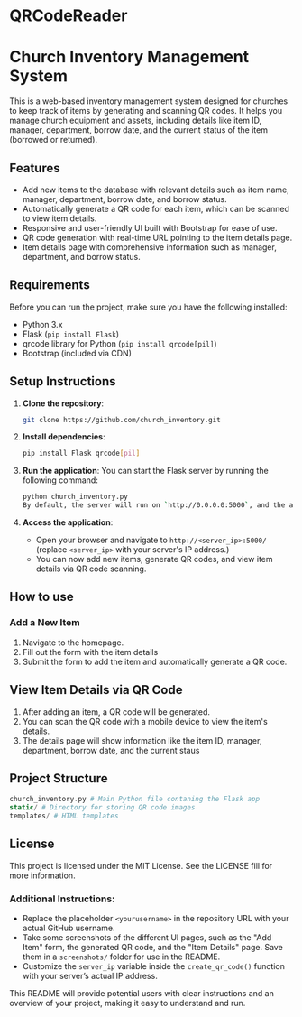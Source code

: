 # QRCodeReader
# Church Inventory Management System

This is a web-based inventory management system designed for churches to keep track of items by generating and scanning QR codes. It helps you manage church equipment and assets, including details like item ID, manager, department, borrow date, and the current status of the item (borrowed or returned).

## Features

- Add new items to the database with relevant details such as item name, manager, department, borrow date, and borrow status.
- Automatically generate a QR code for each item, which can be scanned to view item details.
- Responsive and user-friendly UI built with Bootstrap for ease of use.
- QR code generation with real-time URL pointing to the item details page.
- Item details page with comprehensive information such as manager, department, and borrow status.

## Requirements

Before you can run the project, make sure you have the following installed:

- Python 3.x
- Flask (`pip install Flask`)
- qrcode library for Python (`pip install qrcode[pil]`)
- Bootstrap (included via CDN)

## Setup Instructions

1. **Clone the repository**:

   ```bash
   git clone https://github.com/church_inventory.git

2. **Install dependencies**:
   ```bash
   pip install Flask qrcode[pil]
3. **Run the application**:
     You can start the Flask server by running the following command:
   ```bash
   python church_inventory.py
   By default, the server will run on `http://0.0.0.0:5000`, and the app will be accessible on the local network.
4. **Access the application**:
   - Open your browser and navigate to `http://<server_ip>:5000/` (replace `<server_ip>` with your server's IP address.)
   - You can now add new items, generate QR codes, and view item details via QR code scanning.
  
## How to use
### Add a New Item
1. Navigate to the homepage.
2. Fill out the form with the item details
3. Submit the form to add the item and automatically generate a QR code.

## View Item Details via QR Code
1. After adding an item, a QR code will be generated.
2. You can scan the QR code with a mobile device to view the item's details.
3. The details page will show information like the item ID, manager, department, borrow date, and the current staus

## Project Structure
```php
church_inventory.py # Main Python file contaning the Flask app
static/ # Directory for storing QR code images
templates/ # HTML templates
```

## License
This project is licensed under the MIT License. See the LICENSE fill for more information.


### Additional Instructions:
- Replace the placeholder `<yourusername>` in the repository URL with your actual GitHub username.
- Take some screenshots of the different UI pages, such as the "Add Item" form, the generated QR code, and the "Item Details" page. Save them in a `screenshots/` folder for use in the README.
- Customize the `server_ip` variable inside the `create_qr_code()` function with your server’s actual IP address.

This README will provide potential users with clear instructions and an overview of your project, making it easy to understand and run.

   
